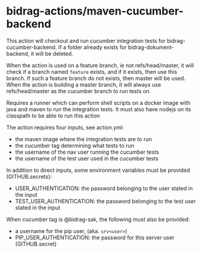 # bidrag-actions/maven-cucumber-backend

This action will checkout and run cucumber integration tests for bidrag-cucumber-backend. If a folder already exists for bidrag-dokument-backend, it
will be deleted.

When the action is used on a feature branch, ie not refs/head/master, it will check if a branch named `feature` exists, and if it exists, then use
this branch. If such a feature branch do not exists, then master will be used. When the action is building a master branch, it will always use
refs/head/master as the cucumber branch to run tests on.

Requires a runner which can perform shell scripts on a docker image with java and maven to run the integration tests. It must also have nodejs on its
classpath to be able to run this action

The action requires four inputs, see action.yml:
- the maven image where the integration tests are to run
- the cucumber tag determining what tests to run
- the username of the nav user running the cucumber tests
- the username of the test user used in the cucumber tests

In addition to direct inputs, some environment variables must be provided (GITHUB.secrets):
- USER_AUTHENTICATION: the password belonging to the user stated in the input
- TEST_USER_AUTHENTICATION: the password belonging to the test user stated in the input

When cucumber tag is @bidrag-sak, the following must also be provided:
- a username for the pip user, (aka. `srv<user>`)
- PIP_USER_AUTHENTICATION: the password for this server user (GITHUB.secret)
